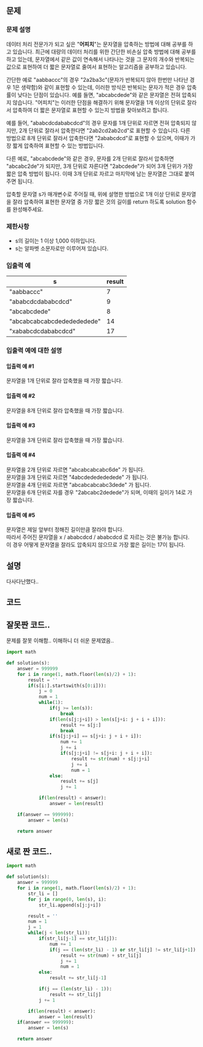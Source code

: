 문제
-----
### 문제 설명

데이터 처리 전문가가 되고 싶은 "**어피치**"는 문자열을 압축하는 방법에 대해 공부를 하고 있습니다. 최근에 대량의 데이터 처리를 위한 간단한 비손실 압축 방법에 대해 공부를 하고 있는데, 문자열에서 같은 값이 연속해서 나타나는 것을 그 문자의 개수와 반복되는 값으로 표현하여 더 짧은 문자열로 줄여서 표현하는 알고리즘을 공부하고 있습니다.

간단한 예로 "aabbaccc"의 경우 "2a2ba3c"(문자가 반복되지 않아 한번만 나타난 경우 1은 생략함)와 같이 표현할 수 있는데, 이러한 방식은 반복되는 문자가 적은 경우 압축률이 낮다는 단점이 있습니다. 예를 들면, "abcabcdede"와 같은 문자열은 전혀 압축되지 않습니다. "어피치"는 이러한 단점을 해결하기 위해 문자열을 1개 이상의 단위로 잘라서 압축하여 더 짧은 문자열로 표현할 수 있는지 방법을 찾아보려고 합니다.

예를 들어, "ababcdcdababcdcd"의 경우 문자를 1개 단위로 자르면 전혀 압축되지 않지만, 2개 단위로 잘라서 압축한다면 "2ab2cd2ab2cd"로 표현할 수 있습니다. 다른 방법으로 8개 단위로 잘라서 압축한다면 "2ababcdcd"로 표현할 수 있으며, 이때가 가장 짧게 압축하여 표현할 수 있는 방법입니다.

다른 예로, "abcabcdede"와 같은 경우, 문자를 2개 단위로 잘라서 압축하면 "abcabc2de"가 되지만, 3개 단위로 자른다면 "2abcdede"가 되어 3개 단위가 가장 짧은 압축 방법이 됩니다. 이때 3개 단위로 자르고 마지막에 남는 문자열은 그대로 붙여주면 됩니다.

압축할 문자열 s가 매개변수로 주어질 때, 위에 설명한 방법으로 1개 이상 단위로 문자열을 잘라 압축하여 표현한 문자열 중 가장 짧은 것의 길이를 return 하도록 solution 함수를 완성해주세요.

### 제한사항

- s의 길이는 1 이상 1,000 이하입니다.
- s는 알파벳 소문자로만 이루어져 있습니다.

### 입출력 예

|s|result|
|---|---|
|"aabbaccc"|7|
|"ababcdcdababcdcd"|9|
|"abcabcdede"|8|
|"abcabcabcabcdededededede"|14|
|"xababcdcdababcdcd"|17|

### 입출력 예에 대한 설명

#### 입출력 예 #1

문자열을 1개 단위로 잘라 압축했을 때 가장 짧습니다.

#### 입출력 예 #2

문자열을 8개 단위로 잘라 압축했을 때 가장 짧습니다.

#### 입출력 예 #3

문자열을 3개 단위로 잘라 압축했을 때 가장 짧습니다.

#### 입출력 예 #4

문자열을 2개 단위로 자르면 "abcabcabcabc6de" 가 됩니다.   
문자열을 3개 단위로 자르면 "4abcdededededede" 가 됩니다.   
문자열을 4개 단위로 자르면 "abcabcabcabc3dede" 가 됩니다.   
문자열을 6개 단위로 자를 경우 "2abcabc2dedede"가 되며, 이때의 길이가 14로 가장 짧습니다.   

#### 입출력 예 #5

문자열은 제일 앞부터 정해진 길이만큼 잘라야 합니다.   
따라서 주어진 문자열을 x / ababcdcd / ababcdcd 로 자르는 것은 불가능 합니다.   
이 경우 어떻게 문자열을 잘라도 압축되지 않으므로 가장 짧은 길이는 17이 됩니다.   

설명
------
다사다난했다..

코드
------

## 잘못짠 코드.. 

문제를 잘못 이해함.. 이해하니 더 쉬운 문제였음..

``` python
import math

def solution(s):
    answer = 999999
    for i in range(1, math.floor(len(s)/2) + 1):
        result = ''
        if(s[i:].startswith(s[0:i])):
            j = 0
            num = 1
            while(1):
                if(j >= len(s)):
                    break
                if(len(s[j:j+i]) > len(s[j+i: j + i + i])):
                    result += s[j:]
                    break
                if(s[j:j+i] == s[j+i: j + i + i]):
                    num += 1
                    j += i
                    if(s[j:j+i] != s[j+i: j + i + i]):
                        result += str(num) + s[j:j+i]
                        j += i
                        num = 1
                else:
                    result += s[j]
                    j += 1

            if(len(result) < answer):
                answer = len(result)

    if(answer == 999999):
        answer = len(s)

    return answer
```

## 새로 짠 코드..

``` python
import math

def solution(s):
    answer = 999999
    for i in range(1, math.floor(len(s)/2) + 1):
        str_li = []
        for j in range(0, len(s), i):
            str_li.append(s[j:j+i])

        result = ''
        num = 1
        j = 1
        while(j < len(str_li)):
            if(str_li[j-1] == str_li[j]):
                num += 1
                if(j == (len(str_li) - 1) or str_li[j] != str_li[j+1]):
                    result += str(num) + str_li[j]
                    j += 1
                    num = 1
            else:
                result += str_li[j-1]

            if(j == (len(str_li) - 1)):
                result += str_li[j]
            j += 1

        if(len(result) < answer):
            answer = len(result)
    if(answer == 999999):
        answer = len(s)

    return answer
```

